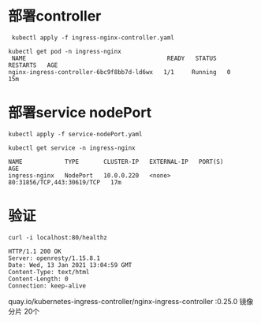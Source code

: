 # 部署controller

```
 kubectl apply -f ingress-nginx-controller.yaml
```

```
kubectl get pod -n ingress-nginx
 NAME                                        READY   STATUS    RESTARTS   AGE
nginx-ingress-controller-6bc9f8bb7d-ld6wx   1/1     Running   0          15m
```

# 部署service nodePort

```
kubectl apply -f service-nodePort.yaml
```

```
kubectl get service -n ingress-nginx

NAME            TYPE       CLUSTER-IP   EXTERNAL-IP   PORT(S)                      AGE
ingress-nginx   NodePort   10.0.0.220   <none>        80:31856/TCP,443:30619/TCP   17m
```

# 验证

```
curl -i localhost:80/healthz

HTTP/1.1 200 OK
Server: openresty/1.15.8.1
Date: Wed, 13 Jan 2021 13:04:59 GMT
Content-Type: text/html
Content-Length: 0
Connection: keep-alive

```



quay.io/kubernetes-ingress-controller/nginx-ingress-controller :0.25.0 镜像分片 20个
